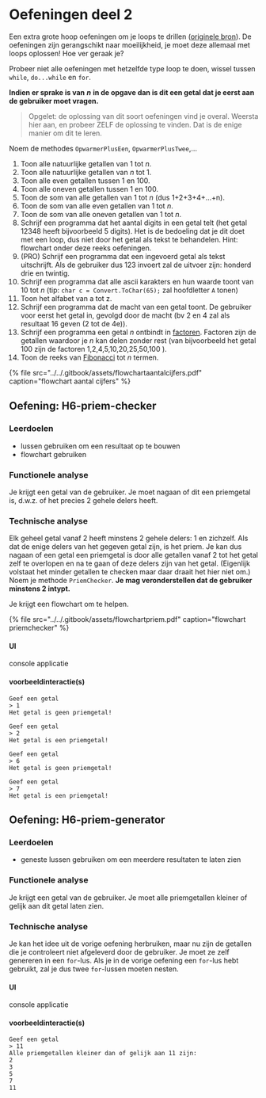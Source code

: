 # Oefeningen deel 2

Een extra grote hoop oefeningen om je loops te drillen \([originele bron](https://codeforwin.org/2015/06/for-do-while-loop-programming-exercises.html)\). De oefeningen zijn gerangschikt naar moeilijkheid, je moet deze allemaal met loops oplossen! Hoe ver geraak je?

Probeer niet alle oefeningen met hetzelfde type loop te doen, wissel tussen `while`, `do...while` en `for`.

**Indien er sprake is van** _**n**_ **in de opgave dan is dit een getal dat je eerst aan de gebruiker moet vragen.**

> Opgelet: de oplossing van dit soort oefeningen vind je overal. Weersta hier aan, en probeer ZELF de oplossing te vinden. Dat is de enige manier om dit te leren.

Noem de methodes `OpwarmerPlusEen`, `OpwarmerPlusTwee`,...

1. Toon alle natuurlijke getallen van 1 tot _n_.
2. Toon alle natuurlijke getallen van _n_ tot 1.
3. Toon alle even getallen tussen 1 en 100.
4. Toon alle oneven getallen tussen 1 en 100.
5. Toon de som van alle getallen van 1 tot _n_ \(dus 1+2+3+4+...+n\).
6. Toon de som van alle even getallen van 1 tot _n_.
7. Toon de som van alle oneven getallen van 1 tot _n_.
8. Schrijf een programma dat het aantal digits in een getal telt \(het getal 12348 heeft bijvoorbeeld 5 digits\). Het is de bedoeling dat je dit doet met een loop, dus niet door het getal als tekst te behandelen. Hint: flowchart onder deze reeks oefeningen.
9. \(PRO\) Schrijf een programma dat een ingevoerd getal als tekst uitschrijft. Als de gebruiker dus 123 invoert zal de uitvoer zijn: honderd drie en twintig.
10. Schrijf een programma dat alle ascii karakters en hun waarde toont van 10 tot _n_ \(tip: `char c = Convert.ToChar(65);` zal hoofdletter `A` tonen\) 
11. Toon het alfabet van a tot z.
12. Schrijf een programma dat de macht van een getal toont. De gebruiker voor eerst het getal in, gevolgd door de macht \(bv 2 en 4 zal als resultaat 16 geven \(2 tot de 4e\)\).
13. Schrijf een programma een getal _n_ ontbindt in [factoren](https://nl.wikipedia.org/wiki/Factorisatie). Factoren zijn de getallen waardoor je _n_ kan delen zonder rest \(van  bijvoorbeeld het getal 100 zijn de factoren 1,2,4,5,10,20,25,50,100  \).
14. Toon de reeks van [Fibonacci](https://en.wikipedia.org/wiki/Fibonacci_number) tot _n_ termen.

{% file src="../../.gitbook/assets/flowchartaantalcijfers.pdf" caption="flowchart aantal cijfers" %}

## Oefening: H6-priem-checker

### Leerdoelen

* lussen gebruiken om een resultaat op te bouwen
* flowchart gebruiken

### Functionele analyse

Je krijgt een getal van de gebruiker. Je moet nagaan of dit een priemgetal is, d.w.z. of het precies 2 gehele delers heeft.

### Technische analyse

Elk geheel getal vanaf 2 heeft minstens 2 gehele delers: 1 en zichzelf. Als dat de enige delers van het gegeven getal zijn, is het priem. Je kan dus nagaan of een getal een priemgetal is door alle getallen vanaf 2 tot het getal zelf te overlopen en na te gaan of deze delers zijn van het getal. \(Eigenlijk volstaat het minder getallen te checken maar daar draait het hier niet om.\) Noem je methode `PriemChecker`. **Je mag veronderstellen dat de gebruiker minstens 2 intypt.**

Je krijgt een flowchart om te helpen.

{% file src="../../.gitbook/assets/flowchartpriem.pdf" caption="flowchart priemchecker" %}

#### UI

console applicatie

#### voorbeeldinteractie\(s\)

```text
Geef een getal
> 1
Het getal is geen priemgetal!
```

```text
Geef een getal
> 2
Het getal is een priemgetal!
```

```text
Geef een getal
> 6
Het getal is geen priemgetal!
```

```text
Geef een getal
> 7
Het getal is een priemgetal!
```

## Oefening: H6-priem-generator

### Leerdoelen

* geneste lussen gebruiken om een meerdere resultaten te laten zien

### Functionele analyse

Je krijgt een getal van de gebruiker. Je moet alle priemgetallen kleiner of gelijk aan dit getal laten zien.

### Technische analyse

Je kan het idee uit de vorige oefening herbruiken, maar nu zijn de getallen die je controleert niet afgeleverd door de gebruiker. Je moet ze zelf genereren in een `for`-lus. Als je in de vorige oefening een `for`-lus hebt gebruikt, zal je dus twee `for`-lussen moeten nesten.

#### UI

console applicatie

#### voorbeeldinteractie\(s\)

```text
Geef een getal
> 11
Alle priemgetallen kleiner dan of gelijk aan 11 zijn:
2
3
5
7
11
```

